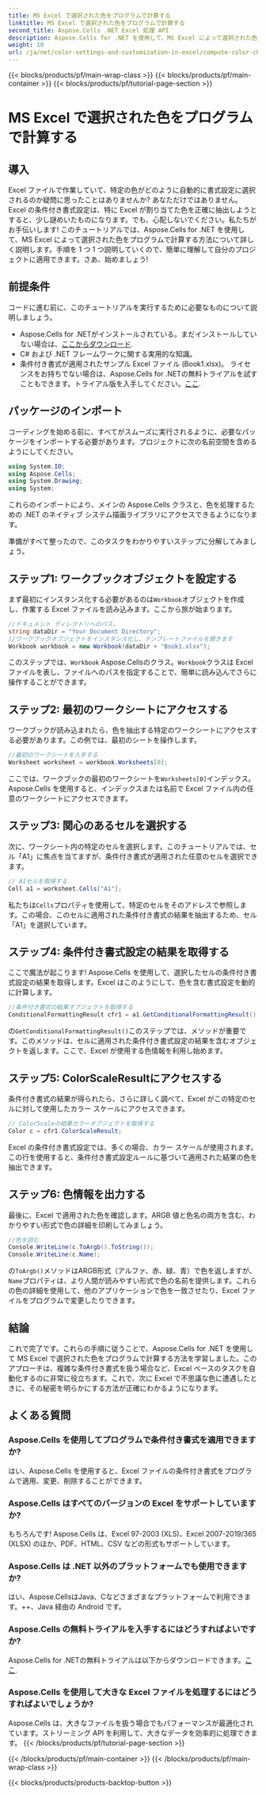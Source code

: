 ```yaml
---
title: MS Excel で選択された色をプログラムで計算する
linktitle: MS Excel で選択された色をプログラムで計算する
second_title: Aspose.Cells .NET Excel 処理 API
description: Aspose.Cells for .NET を使用して、MS Excel によって選択された色を計算する方法を学びます。このステップ バイ ステップ ガイドに従って、プログラムで Excel の条件付き書式設定の色にアクセスします。
weight: 10
url: /ja/net/color-settings-and-customization-in-excel/compute-color-chosen-by-ms-excel/
---
```


{{< blocks/products/pf/main-wrap-class >}}
{{< blocks/products/pf/main-container >}}
{{< blocks/products/pf/tutorial-page-section >}}

# MS Excel で選択された色をプログラムで計算する

## 導入
Excel ファイルで作業していて、特定の色がどのように自動的に書式設定に選択されるのか疑問に思ったことはありませんか? あなただけではありません。Excel の条件付き書式設定は、特に Excel が割り当てた色を正確に抽出しようとすると、少し謎めいたものになります。でも、心配しないでください。私たちがお手伝いします! このチュートリアルでは、Aspose.Cells for .NET を使用して、MS Excel によって選択された色をプログラムで計算する方法について詳しく説明します。手順を 1 つ 1 つ説明していくので、簡単に理解して自分のプロジェクトに適用できます。さあ、始めましょう!
## 前提条件
コードに進む前に、このチュートリアルを実行するために必要なものについて説明しましょう。
-  Aspose.Cells for .NETがインストールされている。まだインストールしていない場合は、[ここからダウンロード](https://releases.aspose.com/cells/net/).
- C# および .NET フレームワークに関する実用的な知識。
- 条件付き書式が適用されたサンプル Excel ファイル (Book1.xlsx)。
ライセンスをお持ちでない場合は、Aspose.Cells for .NETの無料トライアルを試すこともできます。トライアル版を入手してください。[ここ](https://releases.aspose.com/).
## パッケージのインポート
コーディングを始める前に、すべてがスムーズに実行されるように、必要なパッケージをインポートする必要があります。プロジェクトに次の名前空間を含めるようにしてください。
```csharp
using System.IO;
using Aspose.Cells;
using System.Drawing;
using System;
```
これらのインポートにより、メインの Aspose.Cells クラスと、色を処理するための .NET のネイティブ システム描画ライブラリにアクセスできるようになります。

準備がすべて整ったので、このタスクをわかりやすいステップに分解してみましょう。
## ステップ1: ワークブックオブジェクトを設定する
まず最初にインスタンス化する必要があるのは`Workbook`オブジェクトを作成し、作業する Excel ファイルを読み込みます。ここから旅が始まります。
```csharp
//ドキュメント ディレクトリへのパス。
string dataDir = "Your Document Directory";
//ワークブックオブジェクトをインスタンス化し、テンプレートファイルを開きます
Workbook workbook = new Workbook(dataDir + "Book1.xlsx");
```
このステップでは、`Workbook` Aspose.Cellsのクラス。`Workbook`クラスは Excel ファイルを表し、ファイルへのパスを指定することで、簡単に読み込んでさらに操作することができます。
## ステップ2: 最初のワークシートにアクセスする
ワークブックが読み込まれたら、色を抽出する特定のワークシートにアクセスする必要があります。この例では、最初のシートを操作します。
```csharp
//最初のワークシートを入手する
Worksheet worksheet = workbook.Worksheets[0];
```
ここでは、ワークブックの最初のワークシートを`Worksheets[0]`インデックス。Aspose.Cells を使用すると、インデックスまたは名前で Excel ファイル内の任意のワークシートにアクセスできます。
## ステップ3: 関心のあるセルを選択する
次に、ワークシート内の特定のセルを選択します。このチュートリアルでは、セル「A1」に焦点を当てますが、条件付き書式が適用された任意のセルを選択できます。
```csharp
// A1セルを取得する
Cell a1 = worksheet.Cells["A1"];
```
私たちは`Cells`プロパティを使用して、特定のセルをそのアドレスで参照します。この場合、このセルに適用された条件付き書式の結果を抽出するため、セル「A1」を選択しています。
## ステップ4: 条件付き書式設定の結果を取得する
ここで魔法が起こります! Aspose.Cells を使用して、選択したセルの条件付き書式設定の結果を取得します。Excel はこのようにして、色を含む書式設定を動的に計算します。
```csharp
//条件付き書式の結果オブジェクトを取得する
ConditionalFormattingResult cfr1 = a1.GetConditionalFormattingResult();
```
の`GetConditionalFormattingResult()`このステップでは、メソッドが重要です。このメソッドは、セルに適用された条件付き書式設定の結果を含むオブジェクトを返します。ここで、Excel が使用する色情報を利用し始めます。
## ステップ5: ColorScaleResultにアクセスする
条件付き書式の結果が得られたら、さらに詳しく調べて、Excel がこの特定のセルに対して使用したカラー スケールにアクセスできます。
```csharp
// ColorScaleの結果カラーオブジェクトを取得する
Color c = cfr1.ColorScaleResult;
```
Excel の条件付き書式設定では、多くの場合、カラー スケールが使用されます。この行を使用すると、条件付き書式設定ルールに基づいて適用された結果の色を抽出できます。
## ステップ6: 色情報を出力する
最後に、Excel で適用された色を確認します。ARGB 値と色名の両方を含む、わかりやすい形式で色の詳細を印刷してみましょう。
```csharp
//色を読む
Console.WriteLine(c.ToArgb().ToString());
Console.WriteLine(c.Name);
```
の`ToArgb()`メソッドはARGB形式（アルファ、赤、緑、青）で色を返しますが、`Name`プロパティは、より人間が読みやすい形式で色の名前を提供します。これらの色の詳細を使用して、他のアプリケーションで色を一致させたり、Excel ファイルをプログラムで変更したりできます。

## 結論
これで完了です。これらの手順に従うことで、Aspose.Cells for .NET を使用して MS Excel で選択された色をプログラムで計算する方法を学習しました。このアプローチは、複雑な条件付き書式を扱う場合など、Excel ベースのタスクを自動化するのに非常に役立ちます。これで、次に Excel で不思議な色に遭遇したときに、その秘密を明らかにする方法が正確にわかるようになります。
## よくある質問
### Aspose.Cells を使用してプログラムで条件付き書式を適用できますか?
はい、Aspose.Cells を使用すると、Excel ファイルの条件付き書式をプログラムで適用、変更、削除することができます。
### Aspose.Cells はすべてのバージョンの Excel をサポートしていますか?
もちろんです! Aspose.Cells は、Excel 97-2003 (XLS)、Excel 2007-2019/365 (XLSX) のほか、PDF、HTML、CSV などの形式もサポートしています。
### Aspose.Cells は .NET 以外のプラットフォームでも使用できますか?
はい、Aspose.CellsはJava、Cなどさまざまなプラットフォームで利用できます。++、Java 経由の Android です。
### Aspose.Cells の無料トライアルを入手するにはどうすればよいですか?
 Aspose.Cells for .NETの無料トライアルは以下からダウンロードできます。[ここ](https://releases.aspose.com/).
### Aspose.Cells を使用して大きな Excel ファイルを処理するにはどうすればよいでしょうか?
Aspose.Cells は、大きなファイルを扱う場合でもパフォーマンスが最適化されています。ストリーミング API を利用して、大きなデータを効率的に処理できます。
{{< /blocks/products/pf/tutorial-page-section >}}

{{< /blocks/products/pf/main-container >}}
{{< /blocks/products/pf/main-wrap-class >}}

{{< blocks/products/products-backtop-button >}}
